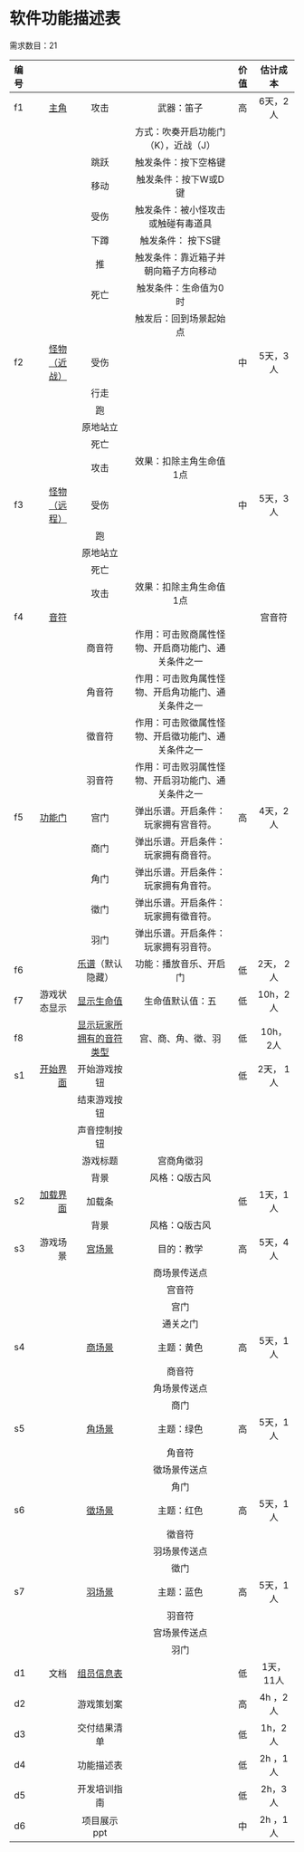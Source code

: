 # 软件功能描述表 

需求数目：21

| 编号 |     |    |              |价值  |估计成本  |
| :----| ------: | :------: |  :------:| :------:|:------:|
|f1   |[主角](http://172.16.42.201/W4-B/GameDemo/src/master/doc/%E8%BD%AF%E4%BB%B6%E5%8A%9F%E8%83%BD%E6%8F%8F%E8%BF%B0%E8%A1%A8-md/f1%E7%8E%A9%E5%AE%B6.md) |攻击 | 武器：笛子        |  高  | 6天，2人  |
|   |     |    |  方式：吹奏开启功能门（K），近战（J）  |    |    |
|   |     |跳跃 |  触发条件：按下空格键               |   |    |
|   |     |移动 | 触发条件：按下W或D键              |   |    |
|  |     |受伤 |   触发条件：被小怪攻击或触碰有毒道具               |   |    |
|   |     |下蹲 |  触发条件： 按下S键               |   |    |
|   |     |推 |   触发条件：靠近箱子并朝向箱子方向移动               |   |    |
|   |     |死亡 |    触发条件：生命值为0时             |   |    |
|  |     | |   触发后：回到场景起始点             |   |    |
|f2   |[怪物（近战）](http://172.16.42.201/W4-B/GameDemo/src/master/doc/%E8%BD%AF%E4%BB%B6%E5%8A%9F%E8%83%BD%E6%8F%8F%E8%BF%B0%E8%A1%A8-md/f2f3%E6%80%AA%E7%89%A9.md) |受伤 |    | 中   |   5天，3人  |
|   |     |行走 |                  |   |     |
|   |     |跑 |                  |   |     |
|   |     |原地站立 |                  |   |     |
|   |     |死亡 |                  |   |     |
|   |     |攻击 |      效果：扣除主角生命值1点            |    |     |
|f3   |[怪物（远程）](http://172.16.42.201/W4-B/GameDemo/src/master/doc/%E8%BD%AF%E4%BB%B6%E5%8A%9F%E8%83%BD%E6%8F%8F%E8%BF%B0%E8%A1%A8-md/f2f3%E6%80%AA%E7%89%A9.md) |受伤 |    | 中   |   5天，3人  |
|   |     |跑 |                  |    |     |
|   |     |原地站立 |                  |   |     |
|   |     |死亡 |                  |    |     |
|   |     |攻击 |    效果：扣除主角生命值1点               |    |     |
|f4   |[音符](http://172.16.42.201/W4-B/GameDemo/src/master/doc/%E8%BD%AF%E4%BB%B6%E5%8A%9F%E8%83%BD%E6%8F%8F%E8%BF%B0%E8%A1%A8-md/f4%E9%9F%B3%E7%AC%A6.md) ||   |     |宫音符| 作用：可击败宫属性怪物、开启宫功能门、通关条件之一  |  中  | 2天，2人  |
|   |     |商音符| 作用：可击败商属性怪物、开启商功能门、通关条件之一  |    |   |
|   |     |角音符| 作用：可击败角属性怪物、开启角功能门、通关条件之一  |    |   |
|   |     |徵音符| 作用：可击败徵属性怪物、开启徵功能门、通关条件之一  |    |   |
|   |     |羽音符| 作用：可击败羽属性怪物、开启羽功能门、通关条件之一  |    |   |
|f5  |[功能门](http://172.16.42.201/W4-B/GameDemo/src/master/doc/%E8%BD%AF%E4%BB%B6%E5%8A%9F%E8%83%BD%E6%8F%8F%E8%BF%B0%E8%A1%A8-md/f5f6%E5%8A%9F%E8%83%BD%E9%97%A8%E4%B9%90%E8%B0%B1.md) |宫门  | 弹出乐谱。开启条件：玩家拥有宫音符。   |  高  | 4天，2人   |
|   |     |商门   | 弹出乐谱。开启条件：玩家拥有商音符。   |    |    |
|   |     |角门   | 弹出乐谱。开启条件：玩家拥有角音符。   |    |    |
|   |     |徵门   | 弹出乐谱。开启条件：玩家拥有徵音符。   |    |    |
|   |     |羽门   | 弹出乐谱。开启条件：玩家拥有羽音符。   |    |   |
|f6 | |[乐谱](http://172.16.42.201/W4-B/GameDemo/src/master/doc/%E8%BD%AF%E4%BB%B6%E5%8A%9F%E8%83%BD%E6%8F%8F%E8%BF%B0%E8%A1%A8-md/f5f6%E5%8A%9F%E8%83%BD%E9%97%A8%E4%B9%90%E8%B0%B1.md)（默认隐藏）| 功能：播放音乐、开启门  |  低  | 2天， 2人  |
|f7   |游戏状态显示|[显示生命值](http://172.16.42.201/W4-B/GameDemo/src/master/doc/%E8%BD%AF%E4%BB%B6%E5%8A%9F%E8%83%BD%E6%8F%8F%E8%BF%B0%E8%A1%A8-md/f7f8UI%E7%95%8C%E9%9D%A2.md)| 生命值默认值：五      | 低   | 10h，2人  |
|f8   |       |[显示玩家所拥有的音符类型](http://172.16.42.201/W4-B/GameDemo/src/master/doc/%E8%BD%AF%E4%BB%B6%E5%8A%9F%E8%83%BD%E6%8F%8F%E8%BF%B0%E8%A1%A8-md/f7f8UI%E7%95%8C%E9%9D%A2.md)| 宫、商、角、徵、羽  |  低  | 10h， 2人 |
| s1  | [开始界面](http://172.16.42.201/W4-B/GameDemo/src/master/doc/%E8%BD%AF%E4%BB%B6%E5%8A%9F%E8%83%BD%E6%8F%8F%E8%BF%B0%E8%A1%A8-md/s1%E5%BC%80%E5%A7%8B%E7%95%8C%E9%9D%A2.md)      |开始游戏按钮|   |  低  | 2天， 1人  |
|   |               |结束游戏按钮|   |    |   |
|   |               |声音控制按钮|   |    |   |
|   |               |游戏标题| 宫商角徵羽  |    |   |
|   |               |背景| 风格：Q版古风  |   |   |
|s2   |[ 加载界面](http://172.16.42.201/W4-B/GameDemo/src/master/doc/%E8%BD%AF%E4%BB%B6%E5%8A%9F%E8%83%BD%E6%8F%8F%E8%BF%B0%E8%A1%A8-md/s2%E5%8A%A0%E8%BD%BD%E7%95%8C%E9%9D%A2.md)  |加载条|   |  低  | 1天，1人  |
|   |               |背景|  风格：Q版古风  |    |   |
|s3   | 游戏场景  |[宫场景](http://172.16.42.201/W4-B/GameDemo/src/master/doc/%E8%BD%AF%E4%BB%B6%E5%8A%9F%E8%83%BD%E6%8F%8F%E8%BF%B0%E8%A1%A8-md/s3%E5%AE%AB%E5%9C%BA%E6%99%AF.md)| 目的：教学  |  高  |5天，4人  |
|   |          |      | 商场景传送点  |    |   |
|   |          |      | 宫音符  |    |   |
|   |          |      | 宫门  |    |   |
|   |          |      | 通关之门  |    |   |
|s4   |       |[商场景](http://172.16.42.201/W4-B/GameDemo/src/master/doc/%E8%BD%AF%E4%BB%B6%E5%8A%9F%E8%83%BD%E6%8F%8F%E8%BF%B0%E8%A1%A8-md/s4%E5%95%86%E5%9C%BA%E6%99%AF%20.md)| 主题：黄色  |  高  | 5天，1人 |
|   |          |      | 商音符  |    |   |
|   |          |      | 角场景传送点  |    |   |
|   |          |      | 商门  |    |   |
|s5   |       |[角场景](http://172.16.42.201/W4-B/GameDemo/src/master/doc/%E8%BD%AF%E4%BB%B6%E5%8A%9F%E8%83%BD%E6%8F%8F%E8%BF%B0%E8%A1%A8-md/s5%E8%A7%92%E5%9C%BA%E6%99%AF.md)| 主题：绿色  |  高  | 5天，1人  |
|   |          |      | 角音符  |    |   |
|   |          |      | 徵场景传送点  |    |   |
|   |          |      | 角门  |    |   |
|s6   |       |[徵场景](http://172.16.42.201/W4-B/GameDemo/src/master/doc/%E8%BD%AF%E4%BB%B6%E5%8A%9F%E8%83%BD%E6%8F%8F%E8%BF%B0%E8%A1%A8-md/s6%E5%BE%B5%E5%9C%BA%E6%99%AF.md)| 主题：红色  |  高  | 5天，1人  |
|   |          |      | 徵音符  |    |   |
|   |          |      | 羽场景传送点  |    |   |
|   |          |      | 徵门  |    |   |
|s7   |       |[羽场景](http://172.16.42.201/W4-B/GameDemo/src/master/doc/%E8%BD%AF%E4%BB%B6%E5%8A%9F%E8%83%BD%E6%8F%8F%E8%BF%B0%E8%A1%A8-md/s7%E7%BE%BD%E5%9C%BA%E6%99%AF%20.md)| 主题：蓝色  |  高  | 5天，1人  |
|   |          |      | 羽音符  |    |   |
|   |          |      | 宫场景传送点  |    |   |
|   |          |      | 羽门  |    |   |
| d1    | 文档   |  [组员信息表](http://172.16.42.201/W4-B/GameDemo/src/master/doc/B%E7%BB%84-%E5%B0%8F%E7%BB%84%E4%BF%A1%E6%81%AF%E8%A1%A8.md)      |              |低  |1天，11人  |
| d2    |    |  游戏策划案      |              |高  |4h ，2人   |
| d3   |  |  交付结果清单      |              |低  |1h，2人  |
| d4   |    | 功能描述表       |              |低  |2h ，1人   |
| d5   |  | 开发培训指南       |              |低  |2h，3人  |
| d6   |   |  项目展示ppt      |              |中  |2h ，1人   |

